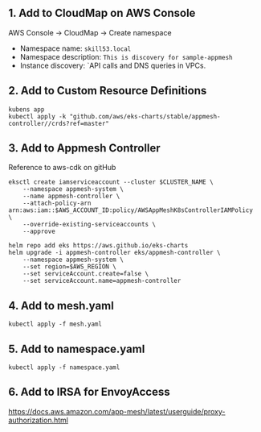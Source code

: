 ## 1. Add to CloudMap on AWS Console

AWS Console -> CloudMap -> Create namespace
- Namespace name: `skill53.local`
- Namespace description: `This is discovery for sample-appmesh`
- Instance discovery: `API calls and DNS queries in VPCs.

## 2. Add to Custom Resource Definitions

```
kubens app
kubectl apply -k "github.com/aws/eks-charts/stable/appmesh-controller//crds?ref=master"
```

## 3. Add to Appmesh Controller

Reference to aws-cdk on gitHub
```
eksctl create iamserviceaccount --cluster $CLUSTER_NAME \
    --namespace appmesh-system \
    --name appmesh-controller \
    --attach-policy-arn arn:aws:iam::$AWS_ACCOUNT_ID:policy/AWSAppMeshK8sControllerIAMPolicy  \
    --override-existing-serviceaccounts \
    --approve
```
```
helm repo add eks https://aws.github.io/eks-charts
helm upgrade -i appmesh-controller eks/appmesh-controller \
    --namespace appmesh-system \
    --set region=$AWS_REGION \
    --set serviceAccount.create=false \
    --set serviceAccount.name=appmesh-controller
```

## 4. Add to mesh.yaml

```
kubectl apply -f mesh.yaml
```

## 5. Add to namespace.yaml

```
kubectl apply -f namespace.yaml
```

## 6. Add to IRSA for EnvoyAccess

https://docs.aws.amazon.com/app-mesh/latest/userguide/proxy-authorization.html

